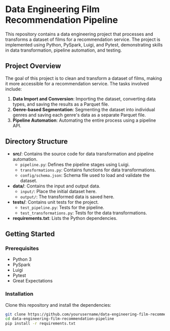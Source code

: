 # Data Engineering Film Recommendation Pipeline

This repository contains a data engineering project that processes and transforms a dataset of films for a recommendation service. The project is implemented using Python, PySpark, Luigi, and Pytest, demonstrating skills in data transformation, pipeline automation, and testing.

## Project Overview

The goal of this project is to clean and transform a dataset of films, making it more accessible for a recommendation service. The tasks involved include:

1. **Data Import and Conversion**: Importing the dataset, converting data types, and saving the results as a Parquet file.
2. **Genre-based Segmentation**: Segmenting the dataset into individual genres and saving each genre's data as a separate Parquet file.
3. **Pipeline Automation**: Automating the entire process using a pipeline API.

## Directory Structure

- **src/**: Contains the source code for data transformation and pipeline automation.
  - `pipeline.py`: Defines the pipeline stages using Luigi.
  - `transformations.py`: Contains functions for data transformations.
  - `config/schema.json`: Schema file used to load and validate the dataset.
- **data/**: Contains the input and output data.
  - `input/`: Place the initial dataset here.
  - `output/`: The transformed data is saved here.
- **tests/**: Contains unit tests for the project.
  - `test_pipeline.py`: Tests for the pipeline.
  - `test_transformations.py`: Tests for the data transformations.
- **requirements.txt**: Lists the Python dependencies.

## Getting Started

### Prerequisites

- Python 3
- PySpark
- Luigi
- Pytest
- Great Expectations

### Installation

Clone this repository and install the dependencies:

```bash
git clone https://github.com/yourusername/data-engineering-film-recommendation-pipeline.git
cd data-engineering-film-recommendation-pipeline
pip install -r requirements.txt
